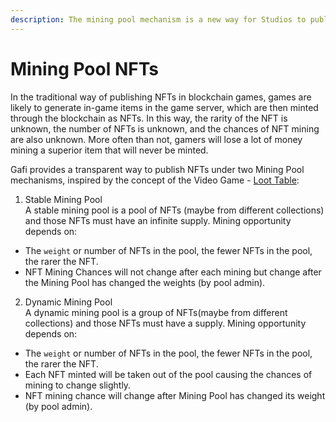 ```yaml
---
description: The mining pool mechanism is a new way for Studios to publish NFTs.
---
```


# Mining Pool NFTs

In the traditional way of publishing NFTs in blockchain games, games are likely to generate in-game items in the game server, which are then minted through the blockchain as NFTs. In this way, the rarity of the NFT is unknown, the number of NFTs is unknown, and the chances of NFT mining are also unknown. More often than not, gamers will lose a lot of money mining a superior item that will never be minted.

Gafi provides a transparent way to publish NFTs under two Mining Pool mechanisms, inspired by the concept of the Video Game - [Loot Table](https://en.wikipedia.org/wiki/Loot\_\(video\_games\)):

1. Stable Mining Pool\
   A stable mining pool is a pool of NFTs (maybe from different collections) and those NFTs must have an infinite supply. Mining opportunity depends on:

* The `weight` or number of NFTs in the pool, the fewer NFTs in the pool, the rarer the NFT.
* NFT Mining Chances will not change after each mining but change after the Mining Pool has changed the weights (by pool admin).

2. Dynamic Mining Pool\
   A dynamic mining pool is a group of NFTs(maybe from different collections) and those NFTs must have a supply. Mining opportunity depends on:

* The `weight` or number of NFTs in the pool, the fewer NFTs in the pool, the rarer the NFT.
* Each NFT minted will be taken out of the pool causing the chances of mining to change slightly.
* NFT mining chance will change after Mining Pool has changed its weight (by pool admin).
